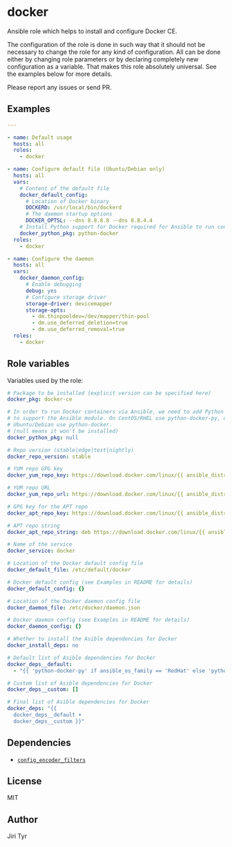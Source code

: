 docker
======

Ansible role which helps to install and configure Docker CE.

The configuration of the role is done in such way that it should not be
necessary to change the role for any kind of configuration. All can be
done either by changing role parameters or by declaring completely new
configuration as a variable. That makes this role absolutely
universal. See the examples below for more details.

Please report any issues or send PR.


Examples
--------

```yaml
---

- name: Default usage
  hosts: all
  roles:
    - docker

- name: Configure default file (Ubuntu/Debian only)
  hosts: all
  vars:
    # Content of the default file
    docker_default_config:
      # Location of Docker binary
      DOCKERD: /usr/local/bin/dockerd
      # The daemon startup options
      DOCKER_OPTSL: --dns 8.8.8.8 --dns 8.8.4.4
    # Install Python support for Docker required for Ansible to run containers
    docker_python_pkg: python-docker
  roles:
    - docker

- name: Configure the daemon
  hosts: all
  vars:
    docker_daemon_config:
      # Enable debugging
      debug: yes
      # Configure storage driver
      storage-driver: devicemapper
      storage-opts:
        - dm.thinpooldev=/dev/mapper/thin-pool
        - dm.use_deferred_deletion=true
        - dm.use_deferred_removal=true
  roles:
    - docker
```


Role variables
--------------

Variables used by the role:

```yaml
# Package to be installed (explicit version can be specified here)
docker_pkg: docker-ce

# In order to run Docker containers via Ansible, we need to add Python package
# to support the Ansible module. On CentOS/RHEL use python-docker-py, on
# Ubuntu/Debian use python-docker.
# (null means it won't be installed)
docker_python_pkg: null

# Repo version (stable|edge|test|nightly)
docker_repo_version: stable

# YUM repo GPG key
docker_yum_repo_key: https://download.docker.com/linux/{{ ansible_distribution | lower }}/gpg

# YUM repo URL
docker_yum_repo_url: https://download.docker.com/linux/{{ ansible_distribution | lower }}/{{ ansible_distribution_major_version }}/$basearch/{{ docker_repo_version }}

# GPG key for the APT repo
docker_apt_repo_key: https://download.docker.com/linux/{{ ansible_distribution | lower }}/gpg

# APT repo string
docker_apt_repo_string: deb https://download.docker.com/linux/{{ ansible_distribution | lower }} {{ ansible_distribution_release }} {{ docker_repo_version }}

# Name of the service
docker_service: docker

# Location of the Docker default config file
docker_default_file: /etc/default/docker

# Docker default config (see Examples in README for details)
docker_default_config: {}

# Location of the Docker daemon config file
docker_daemon_file: /etc/docker/daemon.json

# Docker daemon config (see Examples in README for details)
docker_daemon_config: {}

# Whether to install the Asible dependencies for Docker
docker_install_deps: no

# Default list of Asible dependencies for Docker
docker_deps__default:
  - "{{ 'python-docker-py' if ansible_os_family == 'RedHat' else 'python-docker' }}"

# Custom list of Asible dependencies for Docker
docker_deps__custom: []

# Final list of Asible dependencies for Docker
docker_deps: "{{
  docker_deps__default +
  docker_deps__custom }}"
```


Dependencies
------------

- [`config_encoder_filters`](https://github.com/jtyr/ansible-config_encoder_filters)


License
-------

MIT


Author
------

Jiri Tyr
